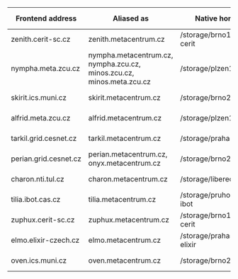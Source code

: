 
| Frontend address        | Aliased as             | Native home            | OS         | Physically located in    | 
|-------------------------|------------------------|------------------------|------------|-----------|
| zenith.cerit-sc.cz   	  | zenith.metacentrum.cz  | /storage/brno12-cerit  | Debian 12  | Brno      | 
| nympha.meta.zcu.cz 	  | nympha.metacentrum.cz,<br/> nympha.zcu.cz,<br/> minos.zcu.cz,<br/> minos.meta.zcu.cz | /storage/plzen1        | Debian 12  | Plzen     | 
| skirit.ics.muni.cz 	  | skirit.metacentrum.cz  | /storage/brno2	    | Debian 11  | Brno      | 
| alfrid.meta.zcu.cz 	  | alfrid.metacentrum.cz  | /storage/plzen1        | Debian 11  | Plzen     | 
| tarkil.grid.cesnet.cz   | tarkil.metacentrum.cz  | /storage/praha1        | Debian 11  | Praha     | 
| perian.grid.cesnet.cz   | perian.metacentrum.cz,<br/>onyx.metacentrum.cz | /storage/brno2         | Debian 12  | Brno	     | 
| charon.nti.tul.cz 	  | charon.metacentrum.cz  | /storage/liberec3-tul  | Debian 11  | Liberec   | 
| tilia.ibot.cas.cz       | tilia.metacentrum.cz   | /storage/pruhonice1-ibot | Debian 12 | Pruhonice |
| zuphux.cerit-sc.cz 	  | zuphux.metacentrum.cz  | /storage/brno12-cerit  | CentOS 7.9 | Brno	     | 
| elmo.elixir-czech.cz 	  | elmo.metacentrum.cz    | /storage/praha5-elixir | Debian 11  | Praha     | 
| oven.ics.muni.cz     	  | oven.metacentrum.cz    | /storage/brno2         | Debian 11  | Brno      | 


